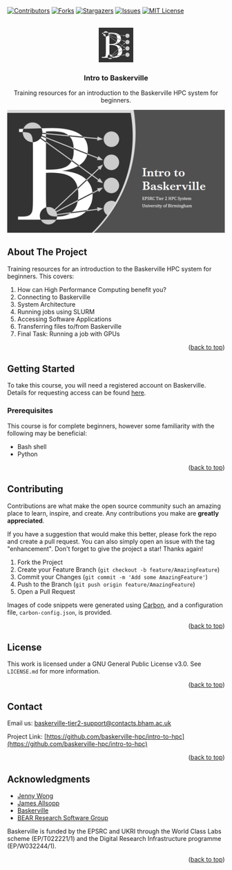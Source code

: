 <a name="readme-top"></a>

<!-- PROJECT SHIELDS -->
[![Contributors][contributors-shield]][contributors-url]
[![Forks][forks-shield]][forks-url]
[![Stargazers][stars-shield]][stars-url]
[![Issues][issues-shield]][issues-url]
[![MIT License][license-shield]][license-url]



<!-- PROJECT LOGO -->
<br />
<div align="center">
  <a href="https://github.com/baskerville-hpc/intro-to-baskerville">
    <img src="images/logo.png" alt="Logo" width="80" height="80">
  </a>

<h3 align="center">Intro to Baskerville</h3>

  <p align="center">
    Training resources for an introduction to the Baskerville HPC system for beginners.
    <br />
  </p>
</div>

![screenshot](images/screenshot.png)

<!-- ABOUT THE PROJECT -->
## About The Project

Training resources for an introduction to the Baskerville HPC system for beginners. This covers:

1. How can High Performance Computing benefit you?
2. Connecting to Baskerville
3. System Architecture
4. Running jobs using SLURM
5. Accessing Software Applications
6. Transferring files to/from Baskerville
7. Final Task: Running a job with GPUs

<p align="right">(<a href="#readme-top">back to top</a>)</p>



<!-- GETTING STARTED -->
## Getting Started

To take this course, you will need a registered account on Baskerville. Details for requesting access can be found [here](https://docs.baskerville.ac.uk/request-access/).

### Prerequisites

This course is for complete beginners, however some familiarity with the following may be beneficial:

- Bash shell
- Python


<p align="right">(<a href="#readme-top">back to top</a>)</p>



<!-- CONTRIBUTING -->
## Contributing

Contributions are what make the open source community such an amazing place to learn, inspire, and create. Any contributions you make are **greatly appreciated**.

If you have a suggestion that would make this better, please fork the repo and create a pull request. You can also simply open an issue with the tag "enhancement".
Don't forget to give the project a star! Thanks again!

1. Fork the Project
2. Create your Feature Branch (`git checkout -b feature/AmazingFeature`)
3. Commit your Changes (`git commit -m 'Add some AmazingFeature'`)
4. Push to the Branch (`git push origin feature/AmazingFeature`)
5. Open a Pull Request

Images of code snippets were generated using [Carbon](https://carbon.now.sh/), and a configuration file, `carbon-config.json`, is provided.

<p align="right">(<a href="#readme-top">back to top</a>)</p>



<!-- LICENSE -->
## License

This work is licensed under a GNU General Public License v3.0. See `LICENSE.md` for more information.

<p align="right">(<a href="#readme-top">back to top</a>)</p>



<!-- CONTACT -->
## Contact

Email us: baskerville-tier2-support@contacts.bham.ac.uk

Project Link: [https://github.com/baskerville-hpc/intro-to-hpc](https://github.com/baskerville-hpc/intro-to-hpc)

<p align="right">(<a href="#readme-top">back to top</a>)</p>



<!-- ACKNOWLEDGMENTS -->
## Acknowledgments

* [Jenny Wong](https://github.com/jnywong)
* [James Allsopp](https://github.com/JamesAllsopp)
* [Baskerville](https://github.com/baskerville-hpc)
* [BEAR Research Software Group](https://github.com/bear-rsg)

Baskerville is funded by the EPSRC and UKRI through the World Class Labs scheme (EP/T022221/1) and the Digital Research Infrastructure programme (EP/W032244/1).

<p align="right">(<a href="#readme-top">back to top</a>)</p>



<!-- MARKDOWN LINKS & IMAGES -->
<!-- https://www.markdownguide.org/basic-syntax/#reference-style-links -->
[contributors-shield]: https://img.shields.io/github/contributors/baskerville-hpc/intro-to-baskerville.svg?style=for-the-badge
[contributors-url]: https://github.com/baskerville-hpc/intro-to-baskerville/graphs/contributors
[forks-shield]: https://img.shields.io/github/forks/baskerville-hpc/intro-to-baskerville.svg?style=for-the-badge
[forks-url]: https://github.com/baskerville-hpc/intro-to-baskerville/network/members
[stars-shield]: https://img.shields.io/github/stars/baskerville-hpc/intro-to-baskerville.svg?style=for-the-badge
[stars-url]: https://github.com/baskerville-hpc/intro-to-baskerville/stargazers
[issues-shield]: https://img.shields.io/github/issues/baskerville-hpc/intro-to-baskerville.svg?style=for-the-badge
[issues-url]: https://github.com/baskerville-hpc/intro-to-baskerville/issues
[license-shield]: https://img.shields.io/github/license/baskerville-hpc/intro-to-baskerville.svg?style=for-the-badge
[license-url]: https://github.com/baskerville-hpc/intro-to-baskerville/blob/master/LICENSE.txt
